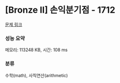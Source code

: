 # [Bronze II] 손익분기점 - 1712 

[문제 링크](https://www.acmicpc.net/problem/1712) 

### 성능 요약

메모리: 113248 KB, 시간: 108 ms

### 분류

수학(math), 사칙연산(arithmetic)

